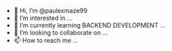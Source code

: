 - 👋 Hi, I’m @paulexmaze99
- 👀 I’m interested in ...
- 🌱 I’m currently learning BACKEND DEVELOPMENT ...
- 💞️ I’m looking to collaborate on ...
- 📫 How to reach me ...

<!---
paulexmaze99/paulexmaze99 is a ✨ special ✨ repository because its `README.md` (this file) appears on your GitHub profile.
You can click the Preview link to take a look at your changes.
--->
